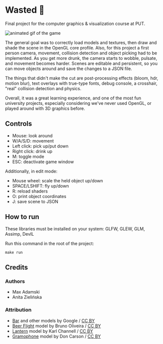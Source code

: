 # Wasted 🍺

Final project for the computer graphics & visualization course at PUT.

![animated gif of the game](/cgv/res/preview.gif)

The general goal was to correctly load models and textures, then draw and shade the scene in the OpenGL core profile.
Also, for this project a first person camera, movement, collision detection and object picking had to be implemented.
As you get more drunk, the camera starts to wobble, pulsate, and movement becomes harder.
Scenes are editable and persistent, so you can move objects around and save the changes to a JSON file.

The things that didn't make the cut are post-processing effects (bloom, hdr, motion blur), text overlays with true-type fonts, debug console, a crosshair, "real" collision detection and physics.

Overall, it was a great learning experience, and one of the most fun university projects,
especially considering we've never used OpenGL, or played around with 3D graphics before.

## Controls

- Mouse: look around
- W/A/S/D: movement
- Left click: pick up/put down
- Right click: drink up
- M: toggle mode 
- ESC: deactivate game window

Additionally, in edit mode:

- Mouse wheel: scale the held object up/down
- SPACE/LSHIFT: fly up/down
- R: reload shaders
- O: print object coordinates
- J: save scene to JSON

## How to run

These libraries must be installed on your system: GLFW, GLEW, GLM, Assimp, DevIL

Run this command in the root of the project:

```
make run
```

## Credits

### Authors

- Max Adamski
- Anita Zielińska

### Attribution

- [Bar] and other models by Google / [CC BY]
- [Beer Flight] model by Bruno Oliveira / [CC BY]
- [Lantern] model by Karl Channell / [CC BY]
- [Gramophone] model by Don Carson / [CC BY]

[Lantern]: https://poly.google.com/view/9Ug3Sq6PCR3
[Gramophone]: https://poly.google.com/view/9MZ0sCt1REv
[Beer Flight]: https://poly.google.com/view/bK5lwl7gvA7
[Bar]: https://poly.google.com/view/cEbi0acnY23
[CC BY]: https://creativecommons.org/licenses/by/2.0
